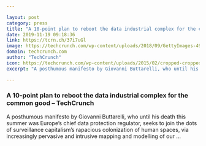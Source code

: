 ```yaml
---

layout: post
category: press
title: "A 10-point plan to reboot the data industrial complex for the common good"
date: 2019-11-19 09:18:36
link: https://tcrn.ch/37i7uGl
image: https://techcrunch.com/wp-content/uploads/2018/09/GettyImages-499558788.jpg?w=609
domain: techcrunch.com
author: "TechCrunch"
icon: https://techcrunch.com/wp-content/uploads/2015/02/cropped-cropped-favicon-gradient.png?w=180
excerpt: "A posthumous manifesto by Giovanni Buttarelli, who until his death this summer was Europe’s chief data protection regulator, seeks to join the dots of surveillance capitalism’s rapacious colonization of human spaces, via increasingly pervasive and intrusive mapping and modelling of our …"

---
```


### A 10-point plan to reboot the data industrial complex for the common good – TechCrunch

A posthumous manifesto by Giovanni Buttarelli, who until his death this summer was Europe’s chief data protection regulator, seeks to join the dots of surveillance capitalism’s rapacious colonization of human spaces, via increasingly pervasive and intrusive mapping and modelling of our …